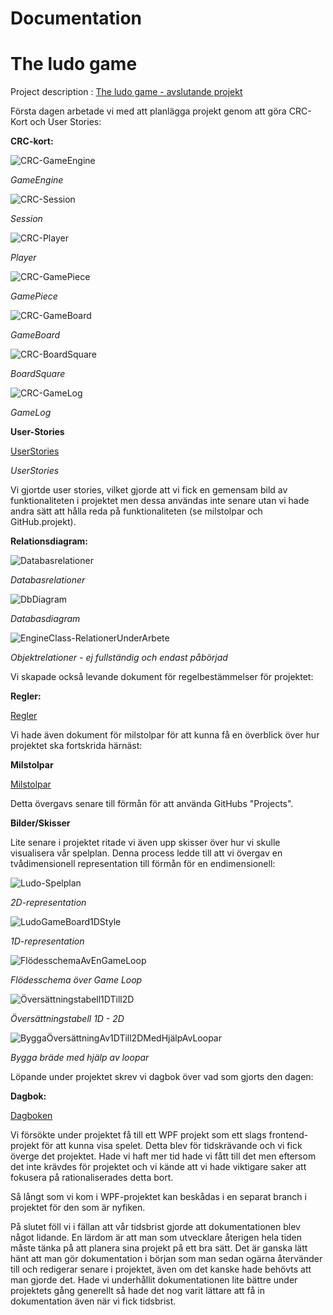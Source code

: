 # Documentation

# The ludo game

Project description : [The ludo game - avslutande projekt](https://pgbsnh19.github.io/dataatkomst/project4.html)

Första dagen arbetade vi med att planlägga projekt genom att göra CRC-Kort och User Stories: 

**CRC-kort:** 

![CRC-GameEngine](CRC-GameEngine.png)

*GameEngine*

![CRC-Session](CRC-Session.png)

*Session*

![CRC-Player](CRC-Player.png)

*Player*

![CRC-GamePiece](CRC-GamePiece.png)

*GamePiece*

![CRC-GameBoard](CRC-GameBoard.png)

*GameBoard*

![CRC-BoardSquare](CRC-BoardSquare.png)

*BoardSquare*

![CRC-GameLog](CRC-GameLog.png)

*GameLog*


**User-Stories**

[UserStories](UserStories.docx)

*UserStories*

Vi gjortde user stories, vilket gjorde att vi fick en gemensam bild av funktionaliteten
i projektet men dessa användas inte senare utan vi hade andra sätt att 
hålla reda på funktionaliteten (se milstolpar och GitHub.projekt).


**Relationsdiagram:**

![Databasrelationer](Databasrelationer.png)

*Databasrelationer*

![DbDiagram](DbDiagram.png)

*Databasdiagram*

![EngineClass-RelationerUnderArbete](EngineClass-RelationerUnderArbete.png)

*Objektrelationer - ej fullständig och endast påbörjad*


Vi skapade också levande dokument för regelbestämmelser för projektet:


**Regler:**

[Regler](Regler.docx)

Vi hade även dokument för milstolpar för att kunna få en överblick över hur projektet ska fortskrida härnäst:


**Milstolpar**

[Milstolpar](Milstolpar.docx)

Detta övergavs senare till förmån för att använda GitHubs "Projects".

**Bilder/Skisser**

Lite senare i projektet ritade vi även upp skisser över hur vi skulle visualisera vår spelplan.
Denna process ledde till att vi övergav en tvådimensionell representation 
till förmån för en endimensionell:

![Ludo-Spelplan](Ludo-Spelplan.png)

*2D-representation*

![LudoGameBoard1DStyle](LudoGameBoard1DStyle.png)

*1D-representation*

![FlödesschemaAvEnGameLoop](FlödesschemaAvEnGameLoop.jpg)

*Flödesschema över Game Loop*

![Översättningstabell1DTill2D](Översättningstabell1DTill2D.jpg)

*Översättningstabell 1D - 2D*

![ByggaÖversättningAv1DTill2DMedHjälpAvLoopar](ByggaÖversättningAv1DTill2DMedHjälpAvLoopar.jpg)

*Bygga bräde med hjälp av loopar*


Löpande under projektet skrev vi dagbok över vad som gjorts den dagen:

**Dagbok:**

[Dagboken](Dagboken.docx)

Vi försökte under projektet få till ett WPF projekt som ett slags frontend-
projekt för att kunna visa spelet. Detta blev för tidskrävande och vi fick överge det projektet.
Hade vi haft mer tid hade vi fått till det men eftersom det inte krävdes för projektet och
vi kände att vi hade viktigare saker att fokusera på rationaliserades detta bort.

Så långt som vi kom i WPF-projektet kan beskådas i en separat branch i projektet för den som är nyfiken.

På slutet föll vi i fällan att vår tidsbrist gjorde att dokumentationen blev något lidande. 
En lärdom är att man som utvecklare återigen hela tiden måste tänka på att planera
sina projekt på ett bra sätt. Det är ganska lätt hänt att man gör dokumentation i början som 
man sedan ogärna återvänder till och redigerar senare i projektet, även om det kanske hade behövts
att man gjorde det. Hade vi underhållit dokumentationen lite bättre under projektets gång generellt 
så hade det nog varit lättare att få in dokumentation även när vi fick tidsbrist.




